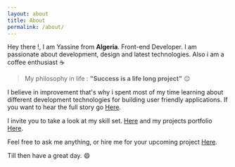 ```yaml
---
layout: about
title: About
permalink: /about/
---
```


Hey there !, I am Yassine from **Algeria**. Front-end Developer. I am passionate about development, design and latest technologies.
Also i am a coffee enthusiast :coffee: 

  > My philosophy in life : **"Success is a life long project"** :relieved:


I believe in improvement that's why i spent most of my time learning about different development technologies for building user friendly applications.
If you want to hear the full story go [Here](/blog/what-i-learned).

I invite you to take a look at my skill set. [Here](/skills/) and my projects portfolio [Here](/projects/).

Feel free to ask me anything, or hire me for your upcoming project [Here](/contact/).

Till then have a great day. :smile:
